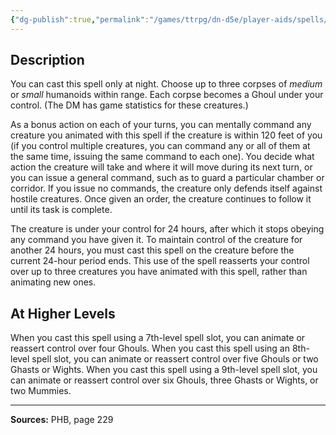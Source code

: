 ```yaml
---
{"dg-publish":true,"permalink":"/games/ttrpg/dn-d5e/player-aids/spells/level-6/create-undead/","tags":["ttrpg/dnd/5e","verbal","somatic","material","spell"],"noteIcon":""}
---
```



## Description
You can cast this spell only at night.
Choose up to three corpses of *medium* or *small* humanoids within range.
Each corpse becomes a Ghoul under your control.
(The DM has game statistics for these creatures.)

As a bonus action on each of your turns, you can mentally command any creature you animated with this spell if the creature is within 120 feet of you (if you control multiple creatures, you can command any or all of them at the same time, issuing the same command to each one).
You decide what action the creature will take and where it will move during its next turn, or you can issue a general command, such as to guard a particular chamber or corridor.
If you issue no commands, the creature only defends itself against hostile creatures.
Once given an order, the creature continues to follow it until its task is complete.

The creature is under your control for 24 hours, after which it stops obeying any command you have given it.
To maintain control of the creature for another 24 hours, you must cast this spell on the creature before the current 24-hour period ends.
This use of the spell reasserts your control over up to three creatures you have animated with this spell, rather than animating new ones.

## At Higher Levels
When you cast this spell using a 7th-level spell slot, you can animate or reassert control over four Ghouls.
When you cast this spell using an 8th-level spell slot, you can animate or reassert control over five Ghouls or two Ghasts or Wights.
When you cast this spell using a 9th-level spell slot, you can animate or reassert control over six Ghouls, three Ghasts or Wights, or two Mummies.

---

**Sources:** PHB, page 229
